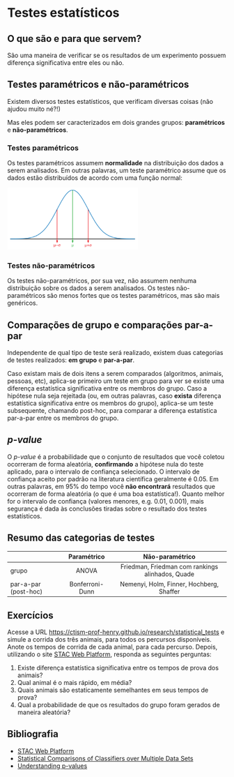 # Testes estatísticos

## O que são e para que servem?

São uma maneira de verificar se os resultados de um experimento possuem diferença significativa entre eles ou não.

## Testes paramétricos e não-paramétricos

Existem diversos testes estatísticos, que verificam diversas coisas (não ajudou muito né?!)

Mas eles podem ser caracterizados em dois grandes grupos: **paramétricos** e **não-paramétricos**.

### Testes paramétricos

Os testes paramétricos assumem **normalidade** na distribuição dos dados a serem analisados. Em outras palavras, um 
teste paramétrico assume que os dados estão distribuídos de acordo com uma função normal:

<img alt="uma distribuição normal" src="../imagens/testes_estatisticos/normal_distribution.svg" width="300px">

### Testes não-paramétricos

Os testes não-paramétricos, por sua vez, não assumem nenhuma distribuição sobre os dados a serem analisados. Os testes 
não-paramétricos são menos fortes que os testes paramétricos, mas são mais genéricos.

## Comparações de grupo e comparações par-a-par

Independente de qual tipo de teste será realizado, existem duas categorias de testes realizados: **em grupo** e 
**par-a-par**.

Caso existam mais de dois itens a serem comparados (algoritmos, animais, pessoas, etc), aplica-se primeiro um teste em 
grupo para ver se existe uma diferença estatística significativa entre os membros do grupo. Caso a hipótese nula seja 
rejeitada (ou, em outras palavras, caso **exista** diferença estatística significativa entre os membros do grupo),
aplica-se um teste subsequente, chamando post-hoc, para comparar a diferença estatística par-a-par entre os membros do 
grupo.

## _p-value_

O _p-value_ é a probabilidade que o conjunto de resultados que você coletou ocorreram de forma aleatória, **confirmando**
a hipótese nula do teste aplicado, para o intervalo de confiança selecionado. O intervalo de confiança aceito por 
padrão na literatura científica geralmente é 0.05. Em outras palavras, em 95% do tempo você **não encontrará** resultados
que ocorreram de forma aleatória (o que é uma boa estatística!). Quanto melhor for o intervalo de confiança (valores 
menores, e.g. 0.01, 0.001), mais segurança é dada às conclusões tiradas sobre o resultado dos testes estatísticos. 

## Resumo das categorias de testes

|                      |   Paramétrico   |                 Não-paramétrico                  |
|:---------------------|:---------------:|:------------------------------------------------:|
| grupo                |      ANOVA      | Friedman, Friedman com rankings alinhados, Quade |
| par-a-par (post-hoc) | Bonferroni-Dunn |     Nemenyi, Holm, Finner, Hochberg, Shaffer     |

## Exercícios

Acesse a URL https://ctism-prof-henry.github.io/research/statistical_tests e simule a corrida dos três animais, para
todos os percursos disponíveis. Anote os tempos de corrida de cada animal, para cada percurso. Depois, utilizando o 
site [STAC Web Platform](https://tec.citius.usc.es/stac/), responda as seguintes perguntas:

1. Existe diferença estatística significativa entre os tempos de prova dos animais?
2. Qual animal é o mais rápido, em média?
3. Quais animais são estaticamente semelhantes em seus tempos de prova?
4. Qual a probabilidade de que os resultados do grupo foram gerados de maneira aleatória?

## Bibliografia

* [STAC Web Platform](https://tec.citius.usc.es/stac/)
* [Statistical Comparisons of Classifiers over Multiple Data Sets](https://www.jmlr.org/papers/volume7/demsar06a/demsar06a.pdf)
* [Understanding p-values](https://www.scribbr.com/statistics/p-value/)